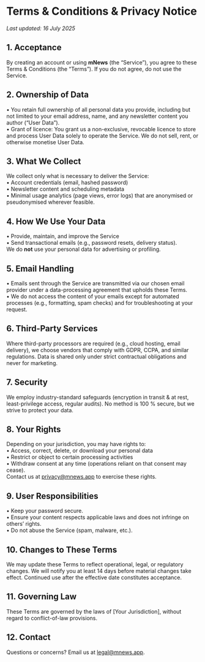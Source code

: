 # Terms & Conditions & Privacy Notice  

_Last updated: 16 July 2025_

## 1. Acceptance  
By creating an account or using **mNews** (the “Service”), you agree to these Terms & Conditions (the “Terms”). If you do not agree, do not use the Service.

## 2. Ownership of Data  
• You retain full ownership of all personal data you provide, including but not limited to your email address, name, and any newsletter content you author (“User Data”).  
• Grant of licence: You grant us a non-exclusive, revocable licence to store and process User Data solely to operate the Service. We do not sell, rent, or otherwise monetise User Data.

## 3. What We Collect  
We collect only what is necessary to deliver the Service:  
• Account credentials (email, hashed password)  
• Newsletter content and scheduling metadata  
• Minimal usage analytics (page views, error logs) that are anonymised or pseudonymised wherever feasible.

## 4. How We Use Your Data  
• Provide, maintain, and improve the Service  
• Send transactional emails (e.g., password resets, delivery status).  
We do **not** use your personal data for advertising or profiling.

## 5. Email Handling  
• Emails sent through the Service are transmitted via our chosen email provider under a data-processing agreement that upholds these Terms.  
• We do not access the content of your emails except for automated processes (e.g., formatting, spam checks) and for troubleshooting at your request.

## 6. Third-Party Services  
Where third-party processors are required (e.g., cloud hosting, email delivery), we choose vendors that comply with GDPR, CCPA, and similar regulations. Data is shared only under strict contractual obligations and never for marketing.

## 7. Security  
We employ industry-standard safeguards (encryption in transit & at rest, least-privilege access, regular audits). No method is 100 % secure, but we strive to protect your data.

## 8. Your Rights  
Depending on your jurisdiction, you may have rights to:  
• Access, correct, delete, or download your personal data  
• Restrict or object to certain processing activities  
• Withdraw consent at any time (operations reliant on that consent may cease).  
Contact us at privacy@mnews.app to exercise these rights.

## 9. User Responsibilities  
• Keep your password secure.  
• Ensure your content respects applicable laws and does not infringe on others’ rights.  
• Do not abuse the Service (spam, malware, etc.).

## 10. Changes to These Terms  
We may update these Terms to reflect operational, legal, or regulatory changes. We will notify you at least 14 days before material changes take effect. Continued use after the effective date constitutes acceptance.

## 11. Governing Law  
These Terms are governed by the laws of [Your Jurisdiction], without regard to conflict-of-law provisions.

## 12. Contact  
Questions or concerns? Email us at legal@mnews.app.
